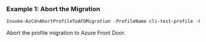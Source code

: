 ### Example 1: Abort the Migration
```powershell
Invoke-AzCdnAbortProfileToAFDMigration -ProfileName cli-test-profile -ResourceGroupName cli-test-rg
```

Abort the profile migration to Azure Front Door.